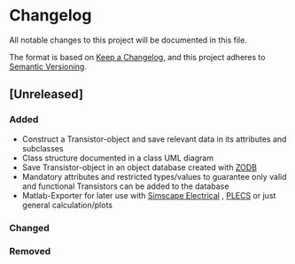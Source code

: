 # Changelog
All notable changes to this project will be documented in this file.

The format is based on [Keep a Changelog](https://keepachangelog.com/en/1.0.0/),
and this project adheres to [Semantic Versioning](https://semver.org/spec/v2.0.0.html).

## [Unreleased]
### Added

- Construct a Transistor-object and save relevant data in its attributes and subclasses
- Class structure documented in a class UML diagram
- Save Transistor-object in an object database created with [ZODB](http://www.zodb.org/en/latest/)
- Mandatory attributes and restricted types/values to guarantee only valid and functional Transistors can be added to 
  the database
- Matlab-Exporter for later use with [Simscape Electrical](https://www.mathworks.com/products/simscape-electrical.html)
  , [PLECS](https://plexim.com/) or just general calculation/plots
  
### Changed


### Removed


